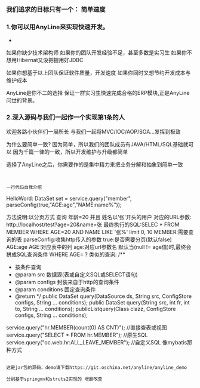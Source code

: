 

### 我们追求的目标只有一个： 简单速度

### 1.你可以用AnyLine来实现快速开发。

- 
如果你缺少技术架构师
如果你的团队开发经验不足，甚至多数是实习生
如果你不想用Hibernat又没把握用好JDBC

如果你想基于以上团队保证软件质量，开发速度
如果你同时又想节约开发成本与维护成本

AnyLine是你不二的选择
保证一群实习生快速完成合格的ERP模块,正是AnyLine问世的背景。

### 2.深入源码与我们一起作一个实现第1条的人


欢迎各路小伙伴们一展所长
与我们一起将MVC/IOC/AOP/SOA...发挥到极致


为什么要简单一致?
因为简单，所以我们的团队成员有JAVA/HTML/SQL基础就可以
因为千篇一律的一致，所以开发维护与升级都简单

选择了AnyLine之后，你需要作的是集中精力来把业务分解和抽象到简单一致


```


一行代码自我介绍
```


HelloWord:
DataSet set = service.query("member", parseConfig(true,"AGE:age","NAME:name%"));


方法说明:以分页方式 查询 年龄=20 并且 姓名以'张'开头的用户
对应的URL参数: http://localhost/test?age=20&name=张 
最终执行的SQL:SELEC * FROM MEMBER WHERE AGE=20 AND NAME LIKE '张%' limit 0, 10
MEMBER:需要查询的表
parseConfig:收集http传入的参数
true:是否需要分页(默认false)
AGE:age
	AGE:对应表中的列 
	age:对应url参数名 
	默认当(null != age值)时,最终会拼成SQL查询条件 WHERE AGE= ?
类似的查询:
/**
 * 按条件查询
 * @param src           数据源(表或自定义SQL或SELECT语句)
 * @param configs       封装来自于http的查询条件
 * @param conditions    固定查询条件
 * @return
 */
public DataSet query(DataSource ds, String src, ConfigStore configs, String ... conditions);
public DataSet query(String src, int fr, int to, String ... conditions);
publicListquery(Class clazz, ConfigStore configs, String ... conditions);


service.query("hr.MEMBER(count(0) AS CNT)");	//直接查表或视图
service.query("SELECT * FROM hr.MEMBER");	//原生SQL
service.query("oc.web.hr:ALL_LEAVE_MEMBER");	//自定义SQL 像mybatis那种方式
```

这是jar包的源码，demo请下载https://git.oschina.net/anyline/anyline_demo

分别基于springmv和struts2实现的 增删改查